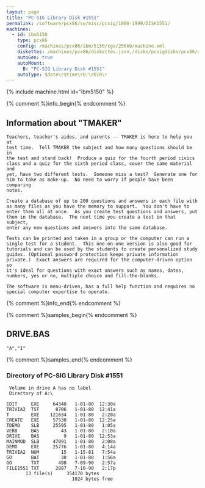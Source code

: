 ```yaml
---
layout: page
title: "PC-SIG Library Disk #1551"
permalink: /software/pcx86/sw/misc/pcsig/1000-1999/DISK1551/
machines:
  - id: ibm5150
    type: pcx86
    config: /machines/pcx86/ibm/5150/cga/256kb/machine.xml
    diskettes: /machines/pcx86/diskettes.json,/disks/pcsigdisks/pcx86/diskettes.json
    autoGen: true
    autoMount:
      B: "PC-SIG Library Disk #1551"
    autoType: $date\r$time\rB:\rDIR\r
---
```


{% include machine.html id="ibm5150" %}

{% comment %}info_begin{% endcomment %}

## Information about "TMAKER"

    Teachers, teacher's aides, and parents -- TMAKER is here to help you at
    test time.  Tell TMAKER the subject and how many questions should be in
    the test and stand back!  Produce a quiz for the fourth period civics
    class and a quiz for the sixth period class, cover the same material and
    yet, have two different tests.  Someone miss a test?  Generate one for
    him to take as make-up.  No need to worry if people have been comparing
    notes.
    
    Create a database of up to 200 questions and answers in each file with
    as many files as you have the memory to support.  You don't have to
    enter them all at once.  As you create test questions and answers, put
    them in the database.  The next time you create a test in that subject,
    enter any new questions and answers into the same database.
    
    Tests can be printed and taken in a group or the computer can run a
    single test for a student.  This one-on-one version is also good for
    tutorials and can be used by the students to create personalized study
    guides. (Optional password protection keeps private information
    private.)  Exact answers are required for the computer-driven option so
    it's ideal for questions with exact answers such as names, dates,
    numbers, yes or no, multiple choice and fill-the-blanks.
    
    The software is menu-driven, has a full help function and requires no
    special computer expertise to operate.
{% comment %}info_end{% endcomment %}

{% comment %}samples_begin{% endcomment %}

## DRIVE.BAS

```bas
"A","1"
```

{% comment %}samples_end{% endcomment %}

### Directory of PC-SIG Library Disk #1551

     Volume in drive A has no label
     Directory of A:\

    EDIT     EXE     64348   1-01-80  12:30a
    TRIVIA2  TST      8706   1-01-80  12:41a
    T        EXE    121634   1-01-80   2:20a
    CREATE   EXE     57530   1-01-80  12:25a
    TDEMO    SLB     25595   1-01-80   1:05a
    VERB     BAS        43   1-01-80   2:10a
    DRIVE    BAS         9   1-01-80  12:53a
    MAINMOD  SLB     47091   1-01-80   2:08a
    DEMO     EXE     25776   1-01-80   4:14a
    TRIVIA2  NUM        15   1-15-81   7:54a
    GO       BAT        38   1-01-80   1:56a
    GO       TXT       498   7-09-90   2:57a
    FILE1551 TXT      2887   7-10-90   2:17p
           13 file(s)     354170 bytes
                            1024 bytes free
